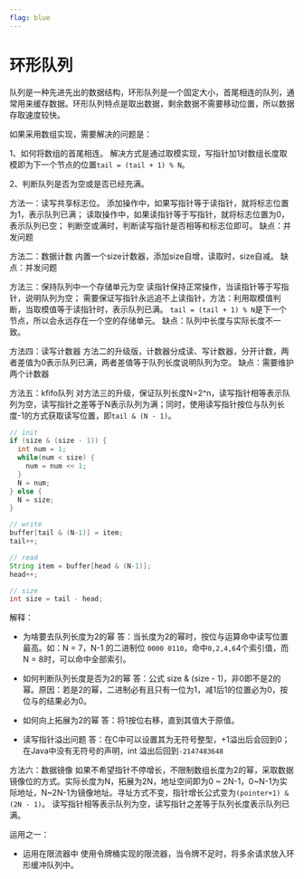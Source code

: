 ```yaml
---
flag: blue
---
```


# 环形队列

队列是一种先进先出的数据结构，环形队列是一个固定大小，首尾相连的队列，通常用来缓存数据。环形队列特点是取出数据，剩余数据不需要移动位置，所以数据存取速度较快。

如果采用数组实现，需要解决的问题是：

1、如何将数组的首尾相连。
解决方式是通过取模实现，写指针加1对数组长度取模即为下一个节点的位置`tail = (tail + 1) % N`。

2、判断队列是否为空或是否已经充满。

方法一：读写共享标志位。
添加操作中，如果写指针等于读指针，就将标志位置为1，表示队列已满；
读取操作中，如果读指针等于写指针，就将标志位置为0，表示队列已空；
判断空或满时，判断读写指针是否相等和标志位即可。
缺点：并发问题

方法二：数据计数
内置一个size计数器，添加size自增，读取时，size自减。
缺点：并发问题

方法三：保持队列中一个存储单元为空
读指针保持正常操作，当读指针等于写指针，说明队列为空；
需要保证写指针永远追不上读指针，方法：利用取模值判断，当取模值等于读指针时，表示队列已满。
`tail = (tail + 1) % N`是下一个节点，所以会永远存在一个空的存储单元。
缺点：队列中长度与实际长度不一致。

方法四：读写计数器
方法二的升级版，计数器分成读、写计数器，分开计数，两者差值为0表示队列已满，两者差值等于队列长度说明队列为空。
缺点：需要维护两个计数器

方法五：kfifo队列
对方法三的升级，保证队列长度N=2^n，读写指针相等表示队列为空，读写指针之差等于N表示队列为满；同时，使用读写指针按位与队列长度-1的方式获取读写位置，即`tail & (N - 1)`。

```Java
// init
if (size & (size - 1)) {
  int num = 1;
  while(num < size) {
    num = num << 1;
  }
  N = num;
} else {
  N = size;
}

// write
buffer[tail & (N-1)] = item;
tail++;

// read
String item = buffer[head & (N-1)];
head++;

// size
int size = tail - head;
```

解释：

- 为啥要去队列长度为2的幂
答：当长度为2的幂时，按位与运算命中读写位置最高。如：N = 7，N-1 的二进制位 `0000 0110`，命中`0,2,4,6`4个索引值，而N = 8时，可以命中全部索引。

- 如何判断队列长度是否为2的幂
答：公式 size & (size - 1)，非0即不是2的幂。原因：若是2的幂，二进制必有且只有一位为1，减1后1的位置必为0，按位与的结果必为0。

- 如何向上拓展为2的幂
答：将1按位右移，直到其值大于原值。

- 读写指针溢出问题
答：在C中可以设置其为无符号整型，+1溢出后会回到0；在Java中没有无符号的声明，int 溢出后回到`-2147483648`

方法六：数据镜像
如果不希望指针不停增长，不限制数组长度为2的幂，采取数据镜像位的方式。实际长度为N，拓展为2N，地址空间即为0 ~ 2N-1，0~N-1为实际地址，N~2N-1为镜像地址。寻址方式不变，指针增长公式变为`(pointer+1) & (2N - 1)`。
读写指针相等表示队列为空，读写指针之差等于队列长度表示队列已满。

运用之一：
- 运用在限流器中
使用令牌桶实现的限流器，当令牌不足时，将多余请求放入环形缓冲队列中。

